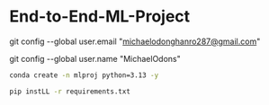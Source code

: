 # End-to-End-ML-Project

 git config --global user.email "michaelodonghanro287@gmail.com"

 git config --global user.name "MichaelOdons"

 ``` bash
 conda create -n mlproj python=3.13 -y
 ```

 ```bash
 pip instLL -r requirements.txt 
 ```